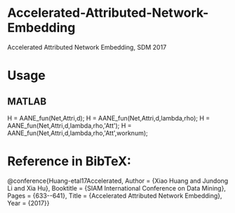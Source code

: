 # Accelerated-Attributed-Network-Embedding
Accelerated Attributed Network Embedding, SDM 2017


# Usage
## MATLAB
H = AANE_fun(Net,Attri,d);
H = AANE_fun(Net,Attri,d,lambda,rho);
H = AANE_fun(Net,Attri,d,lambda,rho,'Att');
H = AANE_fun(Net,Attri,d,lambda,rho,'Att',worknum);


# Reference in BibTeX: 
@conference{Huang-etal17Accelerated,
Author = {Xiao Huang and Jundong Li and Xia Hu},
Booktitle = {SIAM International Conference on Data Mining},
Pages = {633--641},
Title = {Accelerated Attributed Network Embedding},
Year = {2017}}
